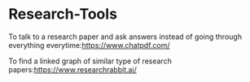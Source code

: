# Research-Tools

To talk to a research paper and ask answers instead of going through everything everytime:https://www.chatpdf.com/

To find a linked graph of similar type of research papers:https://www.researchrabbit.ai/
